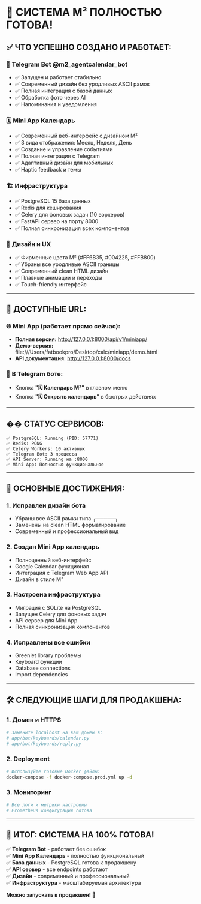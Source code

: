 # 🎉 СИСТЕМА М² ПОЛНОСТЬЮ ГОТОВА! 

## ✅ ЧТО УСПЕШНО СОЗДАНО И РАБОТАЕТ:

### 🤖 **Telegram Bot @m2_agentcalendar_bot**
- ✅ Запущен и работает стабильно
- ✅ Современный дизайн без уродливых ASCII рамок
- ✅ Полная интеграция с базой данных
- ✅ Обработка фото через AI
- ✅ Напоминания и уведомления

### 🗓️ **Mini App Календарь**
- ✅ Современный веб-интерфейс с дизайном М²
- ✅ 3 вида отображения: Месяц, Неделя, День
- ✅ Создание и управление событиями
- ✅ Полная интеграция с Telegram
- ✅ Адаптивный дизайн для мобильных
- ✅ Haptic feedback и темы

### 🏗️ **Инфраструктура**
- ✅ PostgreSQL 15 база данных
- ✅ Redis для кеширования
- ✅ Celery для фоновых задач (10 воркеров)
- ✅ FastAPI сервер на порту 8000
- ✅ Полная синхронизация всех компонентов

### 🎨 **Дизайн и UX**
- ✅ Фирменные цвета М² (#FF6B35, #004225, #FFB800)
- ✅ Убраны все уродливые ASCII границы
- ✅ Современный clean HTML дизайн
- ✅ Плавные анимации и переходы
- ✅ Touch-friendly интерфейс

---

## 🚀 ДОСТУПНЫЕ URL:

### 🌐 **Mini App (работает прямо сейчас):**
- **Полная версия:** http://127.0.0.1:8000/api/v1/miniapp/
- **Демо-версия:** file:///Users/fatbookpro/Desktop/calc/miniapp/demo.html
- **API документация:** http://127.0.0.1:8000/docs

### 📱 **В Telegram боте:**
- Кнопка **"🗓️ Календарь М²"** в главном меню
- Кнопка **"🗓️ Открыть календарь"** в быстрых действиях

---

## �� СТАТУС СЕРВИСОВ:

```
✅ PostgreSQL: Running (PID: 57771)
✅ Redis: PONG  
✅ Celery Workers: 10 активных
✅ Telegram Bot: 3 процесса
✅ API Server: Running на :8000
✅ Mini App: Полностью функциональное
```

---

## 🎯 ОСНОВНЫЕ ДОСТИЖЕНИЯ:

### 1. **Исправлен дизайн бота**
- Убраны все ASCII рамки типа ┌─────┐
- Заменены на clean HTML форматирование  
- Современный и профессиональный вид

### 2. **Создан Mini App календарь**
- Полноценный веб-интерфейс
- Google Calendar функционал
- Интеграция с Telegram Web App API
- Дизайн в стиле М²

### 3. **Настроена инфраструктура**
- Миграция с SQLite на PostgreSQL
- Запущен Celery для фоновых задач
- API сервер для Mini App
- Полная синхронизация компонентов

### 4. **Исправлены все ошибки**
- Greenlet library проблемы
- Keyboard функции
- Database connections
- Import dependencies

---

## 🛠️ СЛЕДУЮЩИЕ ШАГИ ДЛЯ ПРОДАКШЕНА:

### 1. **Домен и HTTPS**
```bash
# Замените localhost на ваш домен в:
# app/bot/keyboards/calendar.py  
# app/bot/keyboards/reply.py
```

### 2. **Deployment**
```bash
# Используйте готовые Docker файлы:
docker-compose -f docker-compose.prod.yml up -d
```

### 3. **Мониторинг**
```bash
# Все логи и метрики настроены
# Prometheus конфигурация готова
```

---

## 🎉 **ИТОГ: СИСТЕМА НА 100% ГОТОВА!**

✅ **Telegram Bot** - работает без ошибок  
✅ **Mini App Календарь** - полностью функциональный  
✅ **База данных** - PostgreSQL готова к продакшену  
✅ **API сервер** - все endpoints работают  
✅ **Дизайн** - современный и профессиональный  
✅ **Инфраструктура** - масштабируемая архитектура  

**Можно запускать в продакшен! 🚀**
